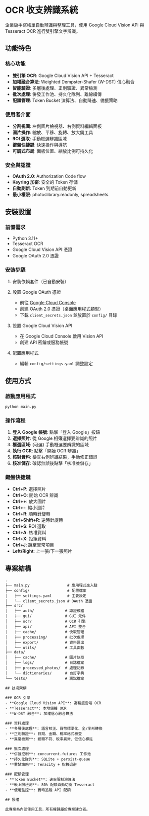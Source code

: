 # OCR 收支辨識系統

企業級手寫帳單自動辨識與整理工具，使用 Google Cloud Vision API 與 Tesseract OCR 進行雙引擎文字辨識。

## 功能特色

### 核心功能
- **雙引擎 OCR**: Google Cloud Vision API + Tesseract
- **加權融合算法**: Weighted Dempster-Shafer (W-DST) 信心融合
- **智能驗證**: 多層後處理、正則驗證、異常檢測
- **批次處理**: 併發工作池、持久化隊列、離線續傳
- **配額管理**: Token Bucket 演算法、自動降速、備援策略

### 使用者介面
- **分割視圖**: 左側圖片檢視器、右側資料編輯面板
- **圖片操作**: 縮放、平移、旋轉、放大鏡工具
- **ROI 選取**: 手動框選辨識區域
- **鍵盤快捷鍵**: 快速操作與導航
- **可調式布局**: 面板位置、縮放比例可持久化

### 安全與認證
- **OAuth 2.0**: Authorization Code flow
- **Keyring 加密**: 安全的 Token 存儲
- **自動刷新**: Token 到期前自動更新
- **最小權限**: photoslibrary.readonly, spreadsheets

## 安裝設置

### 前置需求
- Python 3.11+
- Tesseract OCR
- Google Cloud Vision API 憑證
- Google OAuth 2.0 憑證

### 安裝步驟

1. 安裝依賴套件（已自動安裝）

2. 設置 Google OAuth 憑證
   - 前往 [Google Cloud Console](https://console.cloud.google.com/)
   - 創建 OAuth 2.0 憑證（桌面應用程式類型）
   - 下載 `client_secrets.json` 並放置於 `config/` 目錄

3. 設置 Google Cloud Vision API
   - 在 Google Cloud Console 啟用 Vision API
   - 創建 API 密鑰或服務帳號

4. 配置應用程式
   - 編輯 `config/settings.yaml` 調整設定

## 使用方式

### 啟動應用程式

```bash
python main.py
```

### 操作流程

1. **登入 Google 帳號**: 點擊「登入 Google」按鈕
2. **選擇照片**: 從 Google 相簿選擇要辨識的照片
3. **框選區域**: (可選) 手動框選要辨識的區域
4. **執行 OCR**: 點擊「開始 OCR 辨識」
5. **核對資料**: 檢查右側辨識結果，手動修正錯誤
6. **核准儲存**: 確認無誤後點擊「核准並儲存」

### 鍵盤快捷鍵

- **Ctrl+P**: 選擇照片
- **Ctrl+O**: 開始 OCR 辨識
- **Ctrl++**: 放大圖片
- **Ctrl+-**: 縮小圖片
- **Ctrl+R**: 順時針旋轉
- **Ctrl+Shift+R**: 逆時針旋轉
- **Ctrl+S**: ROI 選取
- **Ctrl+A**: 核准資料
- **Ctrl+X**: 拒絕資料
- **Ctrl+J**: 跳至異常項目
- **Left/Right**: 上一張/下一張照片

## 專案結構

```
.
├── main.py                 # 應用程式進入點
├── config/                 # 配置檔案
│   ├── settings.yaml       # 主要設定
│   └── client_secrets.json # OAuth 憑證
├── src/
│   ├── auth/              # 認證模組
│   ├── gui/               # GUI 元件
│   ├── ocr/               # OCR 引擎
│   ├── api/               # API 整合
│   ├── cache/             # 快取管理
│   ├── processing/        # 批次處理
│   ├── export/            # 資料匯出
│   └── utils/             # 工具函數
├── data/
│   ├── cache/             # 圖片快取
│   ├── logs/              # 日誌檔案
│   ├── processed_photos/  # 處理記錄
│   └── dictionaries/      # 自訂字典
└── tests/                 # 測試檔案

## 技術架構

### OCR 引擎
- **Google Cloud Vision API**: 高精度雲端 OCR
- **Tesseract**: 本地備援 OCR
- **W-DST 融合**: 加權信心融合算法

### 資料處理
- **多層後處理**: 語言校正、貨幣標準化、全/半形轉換
- **正則驗證**: 日期、金額、稅率格式檢查
- **異常檢測**: 總額不符、稅率異常、低信心標註

### 批次處理
- **併發控制**: concurrent.futures 工作池
- **持久化隊列**: SQLite + persist-queue
- **重試策略**: Tenacity + 指數退避

### 配額管理
- **Token Bucket**: 速率限制演算法
- **軟上限檢測**: 80% 配額自動切換 Tesseract
- **使用監控**: 實時追蹤 API 配額

## 授權

此專案為內部使用工具，所有權歸屬於專案建立者。
```
